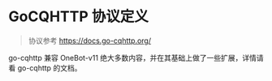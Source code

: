 # GoCQHTTP 协议定义

> 协议参考 https://docs.go-cqhttp.org/

go-cqhttp 兼容 OneBot-v11 绝大多数内容，并在其基础上做了一些扩展，详情请看 go-cqhttp 的文档。
